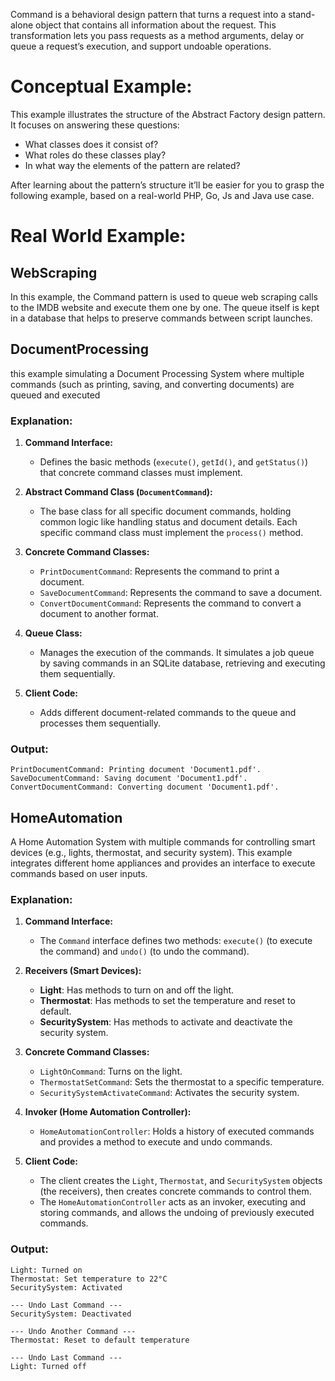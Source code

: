 Command is a behavioral design pattern that turns a request into a stand-alone object that contains all information about the request. This transformation lets you pass requests as a method arguments, delay or queue a request’s execution, and support undoable operations.

# Conceptual Example:
This example illustrates the structure of the Abstract Factory design pattern. It focuses on answering these questions:
* What classes does it consist of?
* What roles do these classes play?
* In what way the elements of the pattern are related?

After learning about the pattern’s structure it’ll be easier for you to grasp the following example, based on a real-world PHP, Go, Js and Java use case.

# Real World Example:
## WebScraping
In this example, the Command pattern is used to queue web scraping calls to the IMDB website and execute them one by one. The queue itself is kept in a database that helps to preserve commands between script launches.

## DocumentProcessing
this example simulating a Document Processing System where multiple commands (such as printing, saving, and converting documents) are queued and executed

### Explanation:

1. **Command Interface:**
   - Defines the basic methods (`execute()`, `getId()`, and `getStatus()`) that concrete command classes must implement.

2. **Abstract Command Class (`DocumentCommand`):**
   - The base class for all specific document commands, holding common logic like handling status and document details. Each specific command class must implement the `process()` method.

3. **Concrete Command Classes:**
   - `PrintDocumentCommand`: Represents the command to print a document.
   - `SaveDocumentCommand`: Represents the command to save a document.
   - `ConvertDocumentCommand`: Represents the command to convert a document to another format.

4. **Queue Class:**
   - Manages the execution of the commands. It simulates a job queue by saving commands in an SQLite database, retrieving and executing them sequentially.

5. **Client Code:**
   - Adds different document-related commands to the queue and processes them sequentially.

### Output:
```
PrintDocumentCommand: Printing document 'Document1.pdf'.
SaveDocumentCommand: Saving document 'Document1.pdf'.
ConvertDocumentCommand: Converting document 'Document1.pdf'.
```

## HomeAutomation
A Home Automation System with multiple commands for controlling smart devices (e.g., lights, thermostat, and security system). This example integrates different home appliances and provides an interface to execute commands based on user inputs.

### **Explanation:**
1. **Command Interface:**
   - The `Command` interface defines two methods: `execute()` (to execute the command) and `undo()` (to undo the command).

2. **Receivers (Smart Devices):**
   - **Light**: Has methods to turn on and off the light.
   - **Thermostat**: Has methods to set the temperature and reset to default.
   - **SecuritySystem**: Has methods to activate and deactivate the security system.

3. **Concrete Command Classes:**
   - `LightOnCommand`: Turns on the light.
   - `ThermostatSetCommand`: Sets the thermostat to a specific temperature.
   - `SecuritySystemActivateCommand`: Activates the security system.

4. **Invoker (Home Automation Controller):**
   - `HomeAutomationController`: Holds a history of executed commands and provides a method to execute and undo commands.

5. **Client Code:**
   - The client creates the `Light`, `Thermostat`, and `SecuritySystem` objects (the receivers), then creates concrete commands to control them.
   - The `HomeAutomationController` acts as an invoker, executing and storing commands, and allows the undoing of previously executed commands.

### **Output:**
```
Light: Turned on
Thermostat: Set temperature to 22°C
SecuritySystem: Activated

--- Undo Last Command ---
SecuritySystem: Deactivated

--- Undo Another Command ---
Thermostat: Reset to default temperature

--- Undo Last Command ---
Light: Turned off
```
